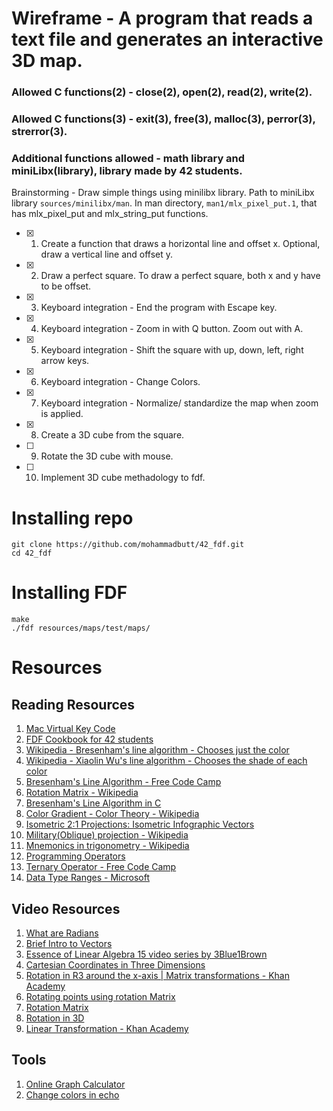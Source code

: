 # Wireframe - A program that reads a text file and generates an interactive 3D map.
### Allowed C functions(2) - close(2), open(2), read(2), write(2).
### Allowed C functions(3) - exit(3), free(3), malloc(3), perror(3), strerror(3).
### Additional functions allowed - math library and miniLibx(library), library made by 42 students.

Brainstorming - Draw simple things using minilibx library. Path to miniLibx library ```sources/minilibx/man```. In man directory, ```man1/mlx_pixel_put.1```, that has mlx_pixel_put and mlx_string_put functions.

- [x] 1. Create a function that draws a horizontal line and offset x. Optional, draw a vertical line and offset y.

- [x] 2. Draw a perfect square. To draw a perfect square, both x and y have to be offset.

- [x] 3. Keyboard integration - End the program with Escape key.

- [x] 4. Keyboard integration - Zoom in with Q button. Zoom out with A.

- [x] 5. Keyboard integration - Shift the square with up, down, left, right arrow keys.

- [x] 6. Keyboard integration - Change Colors.

- [X] 7. Keyboard integration - Normalize/ standardize the map when zoom is applied.

- [X] 8. Create a 3D cube from the square.

- [ ] 9. Rotate the 3D cube with mouse.

- [ ] 10. Implement 3D cube methadology to fdf.

# Installing repo
```
git clone https://github.com/mohammadbutt/42_fdf.git
cd 42_fdf
```

# Installing FDF
```
make
./fdf resources/maps/test/maps/
```

# Resources
## Reading Resources
1. [Mac Virtual Key Code](https://stackoverflow.com/questions/3202629/where-can-i-find-a-list-of-mac-virtual-key-codes)
2. [FDF Cookbook for 42 students](https://forum.intra.42.fr/topics/19254/messages?page=1#93530)
3. [Wikipedia - Bresenham's line algorithm - Chooses just the color](https://en.wikipedia.org/wiki/Bresenham%27s_line_algorithm)
4. [Wikipedia - Xiaolin Wu's line algorithm - Chooses the shade of each color](https://en.wikipedia.org/wiki/Xiaolin_Wu%27s_line_algorithm)
5. [Bresenham's Line Algorithm - Free Code Camp](https://www.freecodecamp.org/news/how-to-code-your-first-algorithm-draw-a-line-ca121f9a1395/)
6. [Rotation Matrix - Wikipedia](https://en.wikipedia.org/wiki/Rotation_matrix)
6. [Bresenham's Line Algorithm in C](https://www.thecrazyprogrammer.com/2017/01/bresenhams-line-drawing-algorithm-c-c.html)
7. [Color Gradient - Color Theory - Wikipedia](https://en.wikibooks.org/wiki/Color_Theory/Color_gradient)
7. [Isometric 2:1 Projections: Isometric Infographic Vectors](http://vectips.com/tutorials/isometric-infographic-vectors/)
8. [Military(Oblique) projection - Wikipedia](https://en.wikipedia.org/wiki/Oblique_projection)
9. [Mnemonics in trigonometry - Wikipedia](https://en.wikipedia.org/wiki/Mnemonics_in_trigonometry)
9. [Programming Operators](https://www.programiz.com/c-programming/c-operators)
10. [Ternary Operator - Free Code Camp](https://guide.freecodecamp.org/c/ternary-operator/)
11. [Data Type Ranges - Microsoft](https://docs.microsoft.com/en-us/cpp/cpp/data-type-ranges?view=vs-2019)

## Video Resources
1. [What are Radians](https://www.youtube.com/watch?v=cgPYLJ-s5II)
2. [Brief Intro to Vectors](https://www.youtube.com/watch?v=1G5E_x0MgLc)
3. [Essence of Linear Algebra 15 video series by 3Blue1Brown](https://www.youtube.com/playlist?list=PLZHQObOWTQDPD3MizzM2xVFitgF8hE_ab)
4. [Cartesian Coordinates in Three Dimensions](https://www.youtube.com/watch?v=VA5AmjhTA3A)
5. [Rotation in R3 around the x-axis | Matrix transformations - Khan Academy](https://www.youtube.com/watch?v=gkyuLPzfDV0)
6. [Rotating points using rotation Matrix](https://www.youtube.com/watch?v=OYuoPTRVzxY)
7. [Rotation Matrix](https://www.youtube.com/watch?v=Ta8cKqltPfU)
8. [Rotation in 3D](https://www.youtube.com/watch?v=wg9bI8-Qx2Q)
9. [Linear Transformation - Khan Academy](https://www.khanacademy.org/math/linear-algebra/matrix-transformations/lin-trans-examples/v/linear-transformation-examples-rotations-in-r2)

## Tools
1. [Online Graph Calculator](https://www.desmos.com/calculator)
2. [Change colors in echo](https://stackoverflow.com/questions/5947742/how-to-change-the-output-color-of-echo-in-linux)

